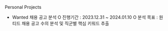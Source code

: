 Personal Projects
- Wanted 채용 공고 분석
  O 진행기간 : 2023.12.31 ~ 2024.01.10
  O 분석 목표 : 원티드 채용 공고 수의 분석 및 직군별 핵심 키워드 추출

